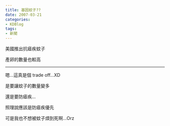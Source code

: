 ```yaml
---
title: 基因蚊子??
date: 2007-03-21
categories:
- KDBlog
tags:
- 新聞
---
```

美國推出抗瘧疾蚊子



<quote>產卵的數量也較高</quote>

---

嗯...這真是個 trade off...XD

是要讓蚊子的數量變多

還是要防瘧疾...

照理說應該是防瘧疾優先

可是我也不想被蚊子煩到死啊...Orz

